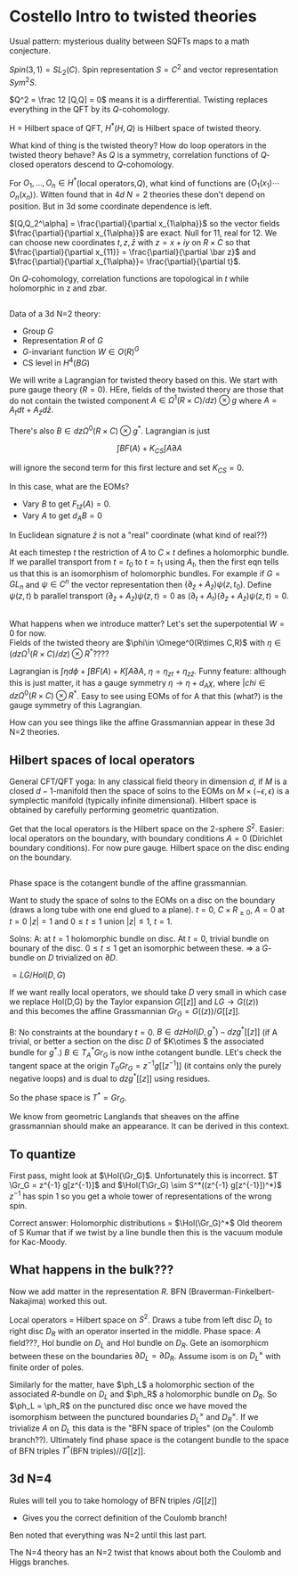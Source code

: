 # Costello Intro to twisted theories

Usual pattern: mysterious duality between SQFTs maps to a math conjecture.  

$Spin(3,1) = SL_2(C)$.  Spin representation $S = C^2$ and vector representation $Sym^2 S$.


$Q^2 = \frac 12 [Q,Q] = 0$ means it is a dirfferential.  Twisting replaces everything in the QFT by its $Q$-cohomology.

H = Hilbert space of QFT, $H^*(H,Q)$ is Hilbert space of twisted theory.

What kind of thing is the twisted theory?  How do loop operators in the twisted theory behave?  As $Q$ is a symmetry, correlation functions of $Q$-closed operators descend to $Q$-cohomology.

For $O_1,\dotsc,O_n \in H^*$(local operators,$Q)$,
what kind of functions are $\langle O_1(x_1)\cdots O_n(x_n)\rangle$.  Witten found that in $4d$ $N=2$ theories these don't depend on position.  But in 3d some coordinate dependence is left. 

$[Q,Q_2^\alpha] = \frac{\partial}{\partial x_{1\alpha}}$ so the vector fields 
$\frac{\partial}{\partial x_{1\alpha}}$ are exact.  Null for 11, real for 12.  We can choose new coordinates 
$t,z,\bar z$ with $z = x+iy$
on $R\times C$ so that 
$\frac{\partial}{\partial x_{11}}  = \frac{\partial}{\partial \bar z}$ 
and 
$\frac{\partial}{\partial x_{1\alpha}}= \frac{\partial}{\partial t}$.

On $Q$-cohomology, 
correlation functions are topological in $t$ while holomorphic in z and zbar.

## 

Data of a 3d N=2 theory:

- Group $G$
- Representation $R$ of $G$
- $G$-invariant function $W \in O(R)^G$
- CS level in $H^4(BG)$

We will write a Lagrangian for twisted theory based on this.  We start with pure gauge theory ($R = 0$).  HEre, fields of the twisted theory are those that do not contain the twisted component
 $A \in \Omega^1(R\times C)/dz)\otimes g$ where $A = A_t dt + A_{\bar z} d\bar z$.

 There's also $B\in dz \Omega^0(R\times C)\otimes g^*$.  Lagrangian is just 

 $$\int BF(A) + K_{CS}\int A\partial A$$

 will ignore the second term for this first lecture and set $K_{CS} = 0$.

 In this case, what are the EOMs?  
 - Vary $B$ to get $F_{t\bar z}(A) = 0$.  
 - Vary $A$ to get $d_AB = 0$

 In Euclidean signature $\bar z$ is not a "real" coordinate (what kind of real??)

 At each timestep $t$ 
 the restriction of $A$ to $C\times t$ defines a holomorphic bundle.  
 If we parallel transport from 
 $t=t_0$ to 
 $t=t_1$ using $A_t$, then the first eqn tells us that this is an isomorphism of holomorphic bundles.  For example if $G = GL_n$ and $\psi \in C^n$ the vector representation then 
 $(\partial_{\bar z} + A_{\bar z})\psi(z,t_0)$.  Define $\psi(z,t)$ b parallel transport 
 $(\partial_{\bar z} + A_{\bar z})\psi(z,t) = 0$
as $(\partial_t + A_t)(\partial_{\bar z} + A_{\bar z})\psi(z,t) = 0$.

## 

What happens when we introduce matter?  Let's set the superpotential $W = 0$ for now.  
Fields of the twisted theory are $\phi\in \Omege^0(R\times C,R)$ with $\eta \in (dz \Omega^1(R\times C)/dz) \otimes R^*$????

Lagrangian is $\int \eta d\phi + \int BF(A) + K\int A\partial A$, $\eta = \eta_{zt} + \eta_{z\bar z}$.  Funny feature:  although this is just matter, it has a gauge symmetry $\eta \to \eta + d_A \chi$, where $|chi \in dz \Omega^0(R\times C)\otimes R^*$.  Easy to see using EOMs of for A that this (what?) is the gauge symmetry of this Lagrangian.

How can you see things like the affine Grassmannian appear in these 3d N=2 theories. 

## Hilbert spaces of local operators 

General CFT/QFT yoga: In any classical field theory in dimension $d$, if $M$ is a closed $d-1$-manifold then the space of solns to the EOMs on $M\times (-\epsilon,\epsilon)$ is a symplectic manifold (typically infinite dimensional).  Hilbert space is obtained by carefully performing geometric quantization.

Get that the local operators is the Hilbert space on the 2-sphere $S^2$.  Easier: local operators on the boundary, with boundary conditions $A = 0$ (Dirichlet boundary conditions).  For now pure gauge.  Hilbert space on the disc ending on the boundary.  

##

Phase space is the cotangent bundle of the affine grassmannian.

Want to study the space of solns to the EOMs on a disc on the boundary (draws a long tube with one end glued to a plane).  $t=0$, $C\times R_{\geq 0}$, $A=0$ at $t=0$
$|z|= 1$ and $0\leq t \leq 1$ union $|z| \leq 1$, $t=1$.

Solns: A: at $t=1$ holomorphic bundle on disc.  At $t=0$, trivial bundle on bounary of the disc. $0\leq t \leq 1$ get an isomorphic between these.  $\Rightarrow$ a $G$-bundle on $D$ trivialized on $\partial D$.

$= LG/Hol(D,G)$

If we want really local operators, we should take $D$ very small in which case we replace Hol(D,G) by the Taylor expansion $G[[z]]$ and $LG \to G((z))$  
and this becomes the affine Grassmannian $Gr_G = G((z))/G[[z]]$.

B: No constraints at the boundary $t=0$.  $B \in dz Hol(D,g^*) - dz g^*[[z]]$ (if A trivial, or better a section on the disc $D$ of $K\otimes $ the associated bundle for $g^*$.)
$B \in T^*_A Gr_G$ is now inthe cotangent bundle.  LEt's check the tangent space at the origin $T_0 Gr_G = z^{-1} g[[z^{-1}]]$ (it contains only the purely negative loops) and is dual to $dz g^*[[z]]$ 
using residues.

So the phase space is $T^* = Gr_G$.  

We know from geometric Langlands that sheaves on the affine grassmannian should make an appearance.  It can be derived in this context.

## To quantize
First pass, might look at $\Hol(\Gr_G)$.  Unfortunately this is incorrect.  $T \Gr_G = z^{-1} g[z^{-1}]$ and 
$\Hol(T\Gr_G) \sim S^*((z^{-1} g[z^{-1}])^*)$  
$z^{-1}$ has spin 1 so you get a whole tower of representations of the wrong spin.

Correct answer: Holomorphic distributions = $\Hol(\Gr_G)^*$  Old theorem of S Kumar that if we twist by a line bundle then this is the vacuum module for Kac-Moody.

## What happens in the bulk???

Now we add matter in the representation $R$.  BFN (Braverman-Finkelbert-Nakajima) worked this out. 

Local operators = Hilbert space on $S^2$.  Draws a tube from left disc $D_L$ to right disc $D_R$ with an operator inserted in the middle.  Phase space: $A$ field???, Hol bundle on $D_L$ and Hol bundle on $D_R$.  Gete an isomorphicm between these on the boundaries $\partial D_L = \partial D_R$.  Assume isom is on $D_L^\times$ with finite order of poles.

Similarly for the matter, have $\ph_L$ a holomorphic section of the associated $R$-bundle on $D_L$ and $\ph_R$ a holomorphic bundle on $D_R$.  So $\ph_L = \ph_R$ on the punctured disc once we have moved the isomorphism between the punctured boundaries $D_L^\times$ and $D_R^\times$.  If we trivialize $A$ on $D_L$ this data is the "BFN space of triples" (on the Coulomb branch??).  Ultimately find phase space is the cotangent bundle to the space of BFN triples $T^*($BFN triples$)//G[[z]]$. 

## 3d N=4
Rules will tell you to take homology of BFN triples $/ G[[z]]$
- Gives you the correct definition of the Coulomb branch!

Ben noted that everything was N=2 until this last part.  

The N=4 theory has an N=2 twist that knows about both the Coulomb and Higgs branches.